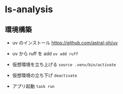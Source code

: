 # ls-analysis

## 環境構築

- uv のインストール
  https://github.com/astral-sh/uv

- uv から ruff を add
  `uv add ruff`

- 仮想環境を立ち上げる
  `source .venv/bin/activate`

- 仮想環境の立ち下げ
  `deactivate`

- アプリ起動
  `task run`
